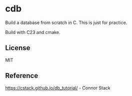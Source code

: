 # cdb

Build a database from scratch in C. This is just for practice.

Build with C23 and cmake.

## License

MIT

## Reference

https://cstack.github.io/db_tutorial/ - Connor Stack
